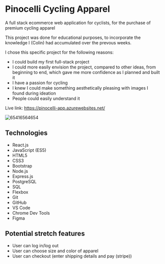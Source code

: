 # Pinocelli Cycling Apparel
A full stack ecommerce web application for cyclists, for the purchase of premium cycling apparel

This project was done for educational purposes, to incorporate the knowledge I (Colin) had accumulated over the prevous weeks.

I chose this specific project for the following reasons:
- I could build my first full-stack project
- I could more easily envision the project, compared to other ideas, from beginning to end, which gave me more confidence as I planned and built it
- I have a passion for cycling
- I knew I could make something aesthetically pleasing with images I found during ideation
- People could easily understand it

Live link: https://pinocelli-app.azurewebsites.net/


![65416564654](https://github.com/colin-macrae/ecommerce-project/assets/122063836/795ad919-5152-465a-bb03-937c211f1285)

## Technologies
- React.js
- JavaScript (ES5)
- HTML5
- CSS3
- Bootstrap
- Node.js
- Express.js
- PostgreSQL
- SQL
- Flexbox
- Git
- GitHub
- VS Code
- Chrome Dev Tools
- Figma

## Potential stretch features
- User can log in/log out
- User can choose size and color of apparel
- User can checkout (enter shipping details and pay (stripe))
